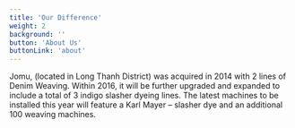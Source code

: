 ```yaml
---
title: 'Our Difference'
weight: 2
background: ''
button: 'About Us'
buttonLink: 'about'
---
```


Jomu, (located in Long Thanh District) was acquired in 2014 with 2 lines of Denim Weaving. Within 2016, it will be further upgraded and expanded to include a total of 3 indigo slasher dyeing lines. The latest machines to be installed this year will feature a Karl Mayer – slasher dye and an additional 100 weaving machines.
